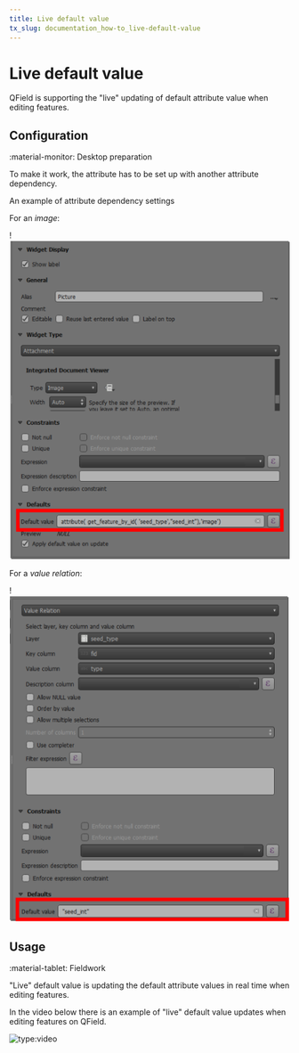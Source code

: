 ```yaml
---
title: Live default value
tx_slug: documentation_how-to_live-default-value
---
```


# Live default value

QField is supporting the "live" updating of default attribute value
when editing features.

## Configuration
:material-monitor: Desktop preparation

To make it work, the attribute has to be set up with another attribute
dependency.

An example of attribute dependency settings

For an *image*:

!![live default value image](../assets/images/live_default1.png)

For a *value relation*:

!![live default value relation](../assets/images/live_default2.png)

## Usage
:material-tablet: Fieldwork

"Live" default value is updating the default attribute values in real time when
editing features.

In the video below there is an example of "live" default value updates
when editing features on QField.

![type:video](https://player.vimeo.com/video/607220411)

